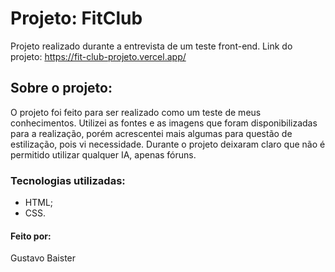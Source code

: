 # Projeto: FitClub
Projeto realizado durante a entrevista de um teste front-end.
Link do projeto: https://fit-club-projeto.vercel.app/
## Sobre o projeto:
O projeto foi feito para ser realizado como um teste de meus conhecimentos. Utilizei as fontes e as imagens que foram disponibilizadas para a realização, porém acrescentei mais algumas para questão de estilização, pois vi necessidade.
Durante o projeto deixaram claro que não é permitido utilizar qualquer IA, apenas fóruns.
### Tecnologias utilizadas:
* HTML;
* CSS.
#### Feito por:
Gustavo Baister
